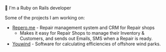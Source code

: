 👋 I'm a Ruby on Rails developer

Some of the projects I am working on:

- [Repero.me](https://repero.me) - Repair management system and CRM for Repair shops
   - Makes it easy for Repair Shops to manage their Inventory & Customers, and sends out Emails, SMS when a Repair is ready.
- [Youwind](https://app.youwindrenewables.com/) - Software for calculating efficiencies of offshore wind parks.
